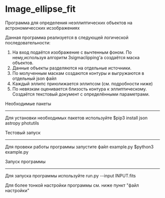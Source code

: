 # Image_ellipse_fit
 Программа для определения неэллиптических объектов на астрономичесских исзображениях
 
 Данная программа реализуется в следующей логической последовательности:
 1. На вход подаётся изображение с вычтенным фоном. По нему,используя алгоритм 3sigmaclipping'а создаётся маска объектов.
 2. Данные объекты разделяются на отдельные источники.
 3. По молученным маскам создаются контуры и выгружаются в отдельный json файл
 4. Каждый эллипс приюлижается эллипсом (см. подробности ниже)
 5. По невязкам оценивается близость контура к эллиптическому. Создаётся текстовый документ с определёнными параметрами.
 
 Необходимые пакеты
 ***
 Для установки необходимых пакетов используйте 
 $pip3 install json astropy photutils 
 
 Тестовый запуск
 ***
 Для провеки работы программы запустите файл example.py
 $python3 example.py
 
 Запуск программы
 ***
 Для запуска программы используйте
 run.py --input INPUT.fits
 
 Для более тонкой настройки программы см. ниже пункт "файл настройки"
 
